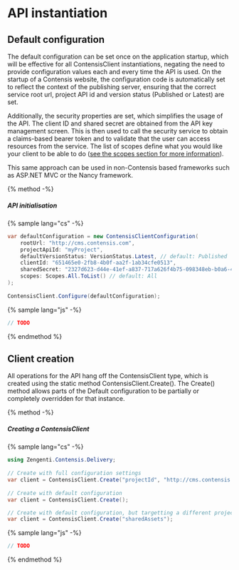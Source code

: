 # API instantiation

## Default configuration

The default configuration can be set once on the application startup, which will be effective for all ContensisClient instantiations, negating the need to provide configuration values each and every time the API is used. On the startup of a Contensis website, the configuration code is automatically set to reflect the context of the publishing server, ensuring that the correct service root url, project API id and version status (Published or Latest) are set. 

Additionally, the security properties are set, which simplifies the usage of the API. The client ID and shared secret are obtained from the API key management screen. This is then used to call the security service to obtain a claims-based bearer token and to validate that the user can access resources from the service. The list of scopes define what you would like your client to be able to do ([see the scopes section for more information](./scopes.md)).

This same approach can be used in non-Contensis based frameworks such as ASP.NET MVC or the Nancy framework.

{% method -%}
##### API initialisation


{% sample lang="cs" -%}
```cs
var defaultConfiguration = new ContensisClientConfiguration(
    rootUrl: "http://cms.contensis.com",
    projectApiId: "myProject",
    defaultVersionStatus: VersionStatus.Latest, // default: Published
    clientId: "651465e0-2fb8-4b0f-aa2f-1ab34cfe0513",
    sharedSecret: "2327d623-d44e-41ef-a837-717a626f4b75-098348eb-b0a6-4023-a64a-805536024dfb-1a558c9c-49dc-4709-9e8b-c203f60fda80",
    scopes: Scopes.All.ToList() // default: All
);
 
ContensisClient.Configure(defaultConfiguration);
```

{% sample lang="js" -%}
```js
// TODO

```
{% endmethod %}

## Client creation

All operations for the API hang off the ContensisClient type, which is created using the static method ContensisClient.Create(). The Create() method allows parts of the Default configuration to be partially or completely overridden for that instance.

{% method -%}
##### Creating a ContensisClient

{% sample lang="cs" -%}
```cs
using Zengenti.Contensis.Delivery;
 
// Create with full configuration settings
var client = ContensisClient.Create("projectId", "http://cms.contensis.com", "client id", "shared secret", new[] { Scopes.All }, versionStatus = VersionStatus.Latest);
 
// Create with default configuration
var client = ContensisClient.Create();

// Create with default configuration, but targetting a different project
var client = ContensisClient.Create("sharedAssets");

```

{% sample lang="js" -%}
```js
// TODO

```
{% endmethod %}